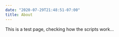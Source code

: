 ```yaml
---
date: "2020-07-29T21:48:51-07:00"
title: About
---
```


This is a test page, checking how the scripts work...
